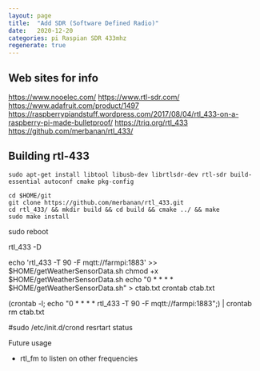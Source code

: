 ```yaml
---
layout: page
title:  "Add SDR (Software Defined Radio)"
date:   2020-12-20
categories: pi Raspian SDR 433mhz
regenerate: true
---
```

 
## Web sites for info
https://www.nooelec.com/
https://www.rtl-sdr.com/
https://www.adafruit.com/product/1497
https://raspberrypiandstuff.wordpress.com/2017/08/04/rtl_433-on-a-raspberry-pi-made-bulletproof/
https://triq.org/rtl_433
https://github.com/merbanan/rtl_433/

## Building rtl-433
```
sudo apt-get install libtool libusb-dev librtlsdr-dev rtl-sdr build-essential autoconf cmake pkg-config

cd $HOME/git
git clone https://github.com/merbanan/rtl_433.git
cd rtl_433/ && mkdir build && cd build && cmake ../ && make
sudo make install
```
sudo reboot

rtl_433 -D


echo 'rtl_433 -T 90 -F mqtt://farmpi:1883' >>  $HOME/getWeatherSensorData.sh
chmod +x $HOME/getWeatherSensorData.sh
echo "0 * * * * $HOME/getWeatherSensorData.sh" > ctab.txt
crontab ctab.txt

(crontab -l; echo "0 * * * * rtl_433 -T 90 -F mqtt://farmpi:1883";) | crontab 
rm ctab.txt

#sudo /etc/init.d/crond resrtart status

Future usage
- rtl_fm to listen on other frequencies

